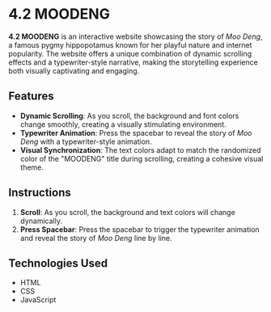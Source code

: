 # 4.2 MOODENG

**4.2 MOODENG** is an interactive website showcasing the story of *Moo Deng*, a famous pygmy hippopotamus known for her playful nature and internet popularity. The website offers a unique combination of dynamic scrolling effects and a typewriter-style narrative, making the storytelling experience both visually captivating and engaging.

## Features
- **Dynamic Scrolling**: As you scroll, the background and font colors change smoothly, creating a visually stimulating environment.
- **Typewriter Animation**: Press the spacebar to reveal the story of *Moo Deng* with a typewriter-style animation.
- **Visual Synchronization**: The text colors adapt to match the randomized color of the "MOODENG" title during scrolling, creating a cohesive visual theme.

## Instructions
1. **Scroll**: As you scroll, the background and text colors will change dynamically.
2. **Press Spacebar**: Press the spacebar to trigger the typewriter animation and reveal the story of *Moo Deng* line by line.

## Technologies Used
- HTML
- CSS
- JavaScript